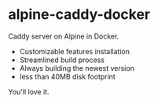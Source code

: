 # alpine-caddy-docker
Caddy server on Alpine in Docker.

 * Customizable features installation
 * Streamlined build process
 * Always building the newest version
 * less than 40MB disk footprint

 You'll love it.
